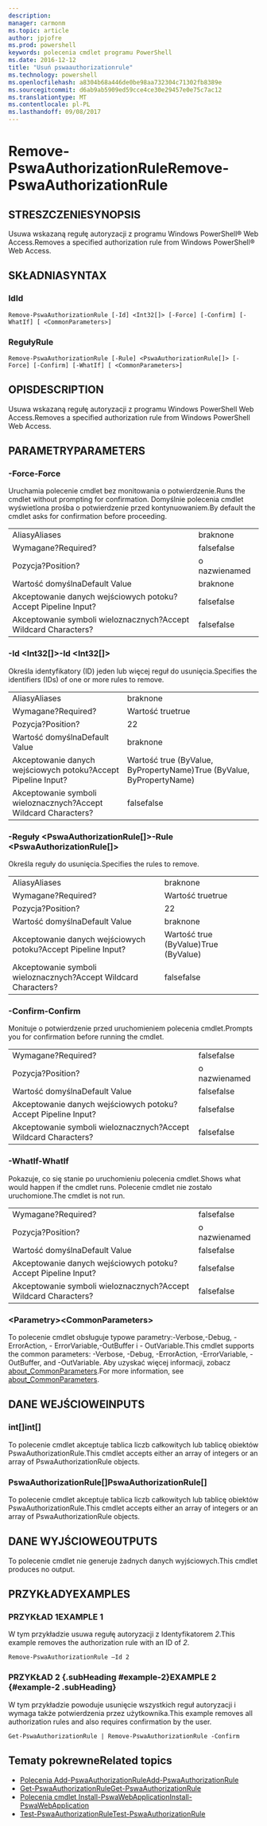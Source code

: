 ```yaml
---
description: 
manager: carmonm
ms.topic: article
author: jpjofre
ms.prod: powershell
keywords: polecenia cmdlet programu PowerShell
ms.date: 2016-12-12
title: "Usuń pswaauthorizationrule"
ms.technology: powershell
ms.openlocfilehash: a8304b68a446de0be98aa732304c71302fb8389e
ms.sourcegitcommit: d6ab9ab5909ed59cce4ce30e29457e0e75c7ac12
ms.translationtype: MT
ms.contentlocale: pl-PL
ms.lasthandoff: 09/08/2017
---
```

# <a name="remove-pswaauthorizationrule"></a><span data-ttu-id="af0d4-103">Remove-PswaAuthorizationRule</span><span class="sxs-lookup"><span data-stu-id="af0d4-103">Remove-PswaAuthorizationRule</span></span>

## <a name="synopsis"></a><span data-ttu-id="af0d4-104">STRESZCZENIE</span><span class="sxs-lookup"><span data-stu-id="af0d4-104">SYNOPSIS</span></span>

<span data-ttu-id="af0d4-105">Usuwa wskazaną regułę autoryzacji z programu Windows PowerShell® Web Access.</span><span class="sxs-lookup"><span data-stu-id="af0d4-105">Removes a specified authorization rule from Windows PowerShell® Web Access.</span></span>

## <a name="syntax"></a><span data-ttu-id="af0d4-106">SKŁADNIA</span><span class="sxs-lookup"><span data-stu-id="af0d4-106">SYNTAX</span></span>

### <a name="id"></a><span data-ttu-id="af0d4-107">Id</span><span class="sxs-lookup"><span data-stu-id="af0d4-107">Id</span></span>
```
Remove-PswaAuthorizationRule [-Id] <Int32[]> [-Force] [-Confirm] [-WhatIf] [ <CommonParameters>]
```

### <a name="rule"></a><span data-ttu-id="af0d4-108">Reguły</span><span class="sxs-lookup"><span data-stu-id="af0d4-108">Rule</span></span>
```
Remove-PswaAuthorizationRule [-Rule] <PswaAuthorizationRule[]> [-Force] [-Confirm] [-WhatIf] [ <CommonParameters>]
```

## <a name="description"></a><span data-ttu-id="af0d4-109">OPIS</span><span class="sxs-lookup"><span data-stu-id="af0d4-109">DESCRIPTION</span></span>

<span data-ttu-id="af0d4-110">Usuwa wskazaną regułę autoryzacji z programu Windows PowerShell Web Access.</span><span class="sxs-lookup"><span data-stu-id="af0d4-110">Removes a specified authorization rule from Windows PowerShell Web Access.</span></span>

## <a name="parameters"></a><span data-ttu-id="af0d4-111">PARAMETRY</span><span class="sxs-lookup"><span data-stu-id="af0d4-111">PARAMETERS</span></span>

### <a name="-force"></a><span data-ttu-id="af0d4-112">-Force</span><span class="sxs-lookup"><span data-stu-id="af0d4-112">-Force</span></span>

<span data-ttu-id="af0d4-113">Uruchamia polecenie cmdlet bez monitowania o potwierdzenie.</span><span class="sxs-lookup"><span data-stu-id="af0d4-113">Runs the cmdlet without prompting for confirmation.</span></span> <span data-ttu-id="af0d4-114">Domyślnie polecenia cmdlet wyświetlona prośba o potwierdzenie przed kontynuowaniem.</span><span class="sxs-lookup"><span data-stu-id="af0d4-114">By default the cmdlet asks for confirmation before proceeding.</span></span>

|||  
|-|-|
| <span data-ttu-id="af0d4-115">Aliasy</span><span class="sxs-lookup"><span data-stu-id="af0d4-115">Aliases</span></span>                              | <span data-ttu-id="af0d4-116">brak</span><span class="sxs-lookup"><span data-stu-id="af0d4-116">none</span></span>                                 |
| <span data-ttu-id="af0d4-117">Wymagane?</span><span class="sxs-lookup"><span data-stu-id="af0d4-117">Required?</span></span>                            | <span data-ttu-id="af0d4-118">false</span><span class="sxs-lookup"><span data-stu-id="af0d4-118">false</span></span>                                |
| <span data-ttu-id="af0d4-119">Pozycja?</span><span class="sxs-lookup"><span data-stu-id="af0d4-119">Position?</span></span>                            | <span data-ttu-id="af0d4-120">o nazwie</span><span class="sxs-lookup"><span data-stu-id="af0d4-120">named</span></span>                                |
| <span data-ttu-id="af0d4-121">Wartość domyślna</span><span class="sxs-lookup"><span data-stu-id="af0d4-121">Default Value</span></span>                        | <span data-ttu-id="af0d4-122">brak</span><span class="sxs-lookup"><span data-stu-id="af0d4-122">none</span></span>                                 |
| <span data-ttu-id="af0d4-123">Akceptowanie danych wejściowych potoku?</span><span class="sxs-lookup"><span data-stu-id="af0d4-123">Accept Pipeline Input?</span></span>               | <span data-ttu-id="af0d4-124">false</span><span class="sxs-lookup"><span data-stu-id="af0d4-124">false</span></span>                                |
| <span data-ttu-id="af0d4-125">Akceptowanie symboli wieloznacznych?</span><span class="sxs-lookup"><span data-stu-id="af0d4-125">Accept Wildcard Characters?</span></span>          | <span data-ttu-id="af0d4-126">false</span><span class="sxs-lookup"><span data-stu-id="af0d4-126">false</span></span>                                |

### <a name="-id-ltint32gt"></a><span data-ttu-id="af0d4-127">-Id &lt;Int32\[\]&gt;</span><span class="sxs-lookup"><span data-stu-id="af0d4-127">-Id &lt;Int32\[\]&gt;</span></span>

<span data-ttu-id="af0d4-128">Określa identyfikatory (ID) jeden lub więcej reguł do usunięcia.</span><span class="sxs-lookup"><span data-stu-id="af0d4-128">Specifies the identifiers (IDs) of one or more rules to remove.</span></span>

|||  
|-|-|
| <span data-ttu-id="af0d4-129">Aliasy</span><span class="sxs-lookup"><span data-stu-id="af0d4-129">Aliases</span></span>                              | <span data-ttu-id="af0d4-130">brak</span><span class="sxs-lookup"><span data-stu-id="af0d4-130">none</span></span>                                 |
| <span data-ttu-id="af0d4-131">Wymagane?</span><span class="sxs-lookup"><span data-stu-id="af0d4-131">Required?</span></span>                            | <span data-ttu-id="af0d4-132">Wartość true</span><span class="sxs-lookup"><span data-stu-id="af0d4-132">true</span></span>                                 |
| <span data-ttu-id="af0d4-133">Pozycja?</span><span class="sxs-lookup"><span data-stu-id="af0d4-133">Position?</span></span>                            | <span data-ttu-id="af0d4-134">2</span><span class="sxs-lookup"><span data-stu-id="af0d4-134">2</span></span>                                    |
| <span data-ttu-id="af0d4-135">Wartość domyślna</span><span class="sxs-lookup"><span data-stu-id="af0d4-135">Default Value</span></span>                        | <span data-ttu-id="af0d4-136">brak</span><span class="sxs-lookup"><span data-stu-id="af0d4-136">none</span></span>                                 |
| <span data-ttu-id="af0d4-137">Akceptowanie danych wejściowych potoku?</span><span class="sxs-lookup"><span data-stu-id="af0d4-137">Accept Pipeline Input?</span></span>               | <span data-ttu-id="af0d4-138">Wartość true (ByValue, ByPropertyName)</span><span class="sxs-lookup"><span data-stu-id="af0d4-138">True (ByValue, ByPropertyName)</span></span>       |
| <span data-ttu-id="af0d4-139">Akceptowanie symboli wieloznacznych?</span><span class="sxs-lookup"><span data-stu-id="af0d4-139">Accept Wildcard Characters?</span></span>          | <span data-ttu-id="af0d4-140">false</span><span class="sxs-lookup"><span data-stu-id="af0d4-140">false</span></span>                                |

### <a name="-rule-ltpswaauthorizationrulegt"></a><span data-ttu-id="af0d4-141">-Reguły &lt;PswaAuthorizationRule\[\]&gt;</span><span class="sxs-lookup"><span data-stu-id="af0d4-141">-Rule &lt;PswaAuthorizationRule\[\]&gt;</span></span>

<span data-ttu-id="af0d4-142">Określa reguły do usunięcia.</span><span class="sxs-lookup"><span data-stu-id="af0d4-142">Specifies the rules to remove.</span></span>

|||  
|-|-|
| <span data-ttu-id="af0d4-143">Aliasy</span><span class="sxs-lookup"><span data-stu-id="af0d4-143">Aliases</span></span>                              | <span data-ttu-id="af0d4-144">brak</span><span class="sxs-lookup"><span data-stu-id="af0d4-144">none</span></span>                                 |
| <span data-ttu-id="af0d4-145">Wymagane?</span><span class="sxs-lookup"><span data-stu-id="af0d4-145">Required?</span></span>                            | <span data-ttu-id="af0d4-146">Wartość true</span><span class="sxs-lookup"><span data-stu-id="af0d4-146">true</span></span>                                 |
| <span data-ttu-id="af0d4-147">Pozycja?</span><span class="sxs-lookup"><span data-stu-id="af0d4-147">Position?</span></span>                            | <span data-ttu-id="af0d4-148">2</span><span class="sxs-lookup"><span data-stu-id="af0d4-148">2</span></span>                                    |
| <span data-ttu-id="af0d4-149">Wartość domyślna</span><span class="sxs-lookup"><span data-stu-id="af0d4-149">Default Value</span></span>                        | <span data-ttu-id="af0d4-150">brak</span><span class="sxs-lookup"><span data-stu-id="af0d4-150">none</span></span>                                 |
| <span data-ttu-id="af0d4-151">Akceptowanie danych wejściowych potoku?</span><span class="sxs-lookup"><span data-stu-id="af0d4-151">Accept Pipeline Input?</span></span>               | <span data-ttu-id="af0d4-152">Wartość true (ByValue)</span><span class="sxs-lookup"><span data-stu-id="af0d4-152">True (ByValue)</span></span>                       |
| <span data-ttu-id="af0d4-153">Akceptowanie symboli wieloznacznych?</span><span class="sxs-lookup"><span data-stu-id="af0d4-153">Accept Wildcard Characters?</span></span>          | <span data-ttu-id="af0d4-154">false</span><span class="sxs-lookup"><span data-stu-id="af0d4-154">false</span></span>                                |

### <a name="-confirm"></a><span data-ttu-id="af0d4-155">-Confirm</span><span class="sxs-lookup"><span data-stu-id="af0d4-155">-Confirm</span></span>

<span data-ttu-id="af0d4-156">Monituje o potwierdzenie przed uruchomieniem polecenia cmdlet.</span><span class="sxs-lookup"><span data-stu-id="af0d4-156">Prompts you for confirmation before running the cmdlet.</span></span>

|||  
|-|-|
| <span data-ttu-id="af0d4-157">Wymagane?</span><span class="sxs-lookup"><span data-stu-id="af0d4-157">Required?</span></span>                            | <span data-ttu-id="af0d4-158">false</span><span class="sxs-lookup"><span data-stu-id="af0d4-158">false</span></span>                                |
| <span data-ttu-id="af0d4-159">Pozycja?</span><span class="sxs-lookup"><span data-stu-id="af0d4-159">Position?</span></span>                            | <span data-ttu-id="af0d4-160">o nazwie</span><span class="sxs-lookup"><span data-stu-id="af0d4-160">named</span></span>                                |
| <span data-ttu-id="af0d4-161">Wartość domyślna</span><span class="sxs-lookup"><span data-stu-id="af0d4-161">Default Value</span></span>                        | <span data-ttu-id="af0d4-162">false</span><span class="sxs-lookup"><span data-stu-id="af0d4-162">false</span></span>                                |
| <span data-ttu-id="af0d4-163">Akceptowanie danych wejściowych potoku?</span><span class="sxs-lookup"><span data-stu-id="af0d4-163">Accept Pipeline Input?</span></span>               | <span data-ttu-id="af0d4-164">false</span><span class="sxs-lookup"><span data-stu-id="af0d4-164">false</span></span>                                |
| <span data-ttu-id="af0d4-165">Akceptowanie symboli wieloznacznych?</span><span class="sxs-lookup"><span data-stu-id="af0d4-165">Accept Wildcard Characters?</span></span>          | <span data-ttu-id="af0d4-166">false</span><span class="sxs-lookup"><span data-stu-id="af0d4-166">false</span></span>                                |

### <a name="-whatif"></a><span data-ttu-id="af0d4-167">-WhatIf</span><span class="sxs-lookup"><span data-stu-id="af0d4-167">-WhatIf</span></span>

<span data-ttu-id="af0d4-168">Pokazuje, co się stanie po uruchomieniu polecenia cmdlet.</span><span class="sxs-lookup"><span data-stu-id="af0d4-168">Shows what would happen if the cmdlet runs.</span></span> <span data-ttu-id="af0d4-169">Polecenie cmdlet nie zostało uruchomione.</span><span class="sxs-lookup"><span data-stu-id="af0d4-169">The cmdlet is not run.</span></span>

|||  
|-|-|
| <span data-ttu-id="af0d4-170">Wymagane?</span><span class="sxs-lookup"><span data-stu-id="af0d4-170">Required?</span></span>                            | <span data-ttu-id="af0d4-171">false</span><span class="sxs-lookup"><span data-stu-id="af0d4-171">false</span></span>                                |
| <span data-ttu-id="af0d4-172">Pozycja?</span><span class="sxs-lookup"><span data-stu-id="af0d4-172">Position?</span></span>                            | <span data-ttu-id="af0d4-173">o nazwie</span><span class="sxs-lookup"><span data-stu-id="af0d4-173">named</span></span>                                |
| <span data-ttu-id="af0d4-174">Wartość domyślna</span><span class="sxs-lookup"><span data-stu-id="af0d4-174">Default Value</span></span>                        | <span data-ttu-id="af0d4-175">false</span><span class="sxs-lookup"><span data-stu-id="af0d4-175">false</span></span>                                |
| <span data-ttu-id="af0d4-176">Akceptowanie danych wejściowych potoku?</span><span class="sxs-lookup"><span data-stu-id="af0d4-176">Accept Pipeline Input?</span></span>               | <span data-ttu-id="af0d4-177">false</span><span class="sxs-lookup"><span data-stu-id="af0d4-177">false</span></span>                                |
| <span data-ttu-id="af0d4-178">Akceptowanie symboli wieloznacznych?</span><span class="sxs-lookup"><span data-stu-id="af0d4-178">Accept Wildcard Characters?</span></span>          | <span data-ttu-id="af0d4-179">false</span><span class="sxs-lookup"><span data-stu-id="af0d4-179">false</span></span>                                |

### <a name="ltcommonparametersgt"></a><span data-ttu-id="af0d4-180">&lt;Parametry&gt;</span><span class="sxs-lookup"><span data-stu-id="af0d4-180">&lt;CommonParameters&gt;</span></span>

<span data-ttu-id="af0d4-181">To polecenie cmdlet obsługuje typowe parametry:-Verbose,-Debug, - ErrorAction, - ErrorVariable,-OutBuffer i - OutVariable.</span><span class="sxs-lookup"><span data-stu-id="af0d4-181">This cmdlet supports the common parameters: -Verbose, -Debug, -ErrorAction, -ErrorVariable, -OutBuffer, and -OutVariable.</span></span>
<span data-ttu-id="af0d4-182">Aby uzyskać więcej informacji, zobacz [about_CommonParameters](http://go.microsoft.com/fwlink/p/?LinkID=113216).</span><span class="sxs-lookup"><span data-stu-id="af0d4-182">For more information, see [about_CommonParameters](http://go.microsoft.com/fwlink/p/?LinkID=113216).</span></span>

## <a name="inputs"></a><span data-ttu-id="af0d4-183">DANE WEJŚCIOWE</span><span class="sxs-lookup"><span data-stu-id="af0d4-183">INPUTS</span></span>

### <a name="int"></a><span data-ttu-id="af0d4-184">int\[\]</span><span class="sxs-lookup"><span data-stu-id="af0d4-184">int\[\]</span></span>

<span data-ttu-id="af0d4-185">To polecenie cmdlet akceptuje tablica liczb całkowitych lub tablicę obiektów PswaAuthorizationRule.</span><span class="sxs-lookup"><span data-stu-id="af0d4-185">This cmdlet accepts either an array of integers or an array of PswaAuthorizationRule objects.</span></span>

### <a name="pswaauthorizationrule"></a><span data-ttu-id="af0d4-186">PswaAuthorizationRule\[\]</span><span class="sxs-lookup"><span data-stu-id="af0d4-186">PswaAuthorizationRule\[\]</span></span>

<span data-ttu-id="af0d4-187">To polecenie cmdlet akceptuje tablica liczb całkowitych lub tablicę obiektów PswaAuthorizationRule.</span><span class="sxs-lookup"><span data-stu-id="af0d4-187">This cmdlet accepts either an array of integers or an array of PswaAuthorizationRule objects.</span></span>

## <a name="outputs"></a><span data-ttu-id="af0d4-188">DANE WYJŚCIOWE</span><span class="sxs-lookup"><span data-stu-id="af0d4-188">OUTPUTS</span></span>

<span data-ttu-id="af0d4-189">To polecenie cmdlet nie generuje żadnych danych wyjściowych.</span><span class="sxs-lookup"><span data-stu-id="af0d4-189">This cmdlet produces no output.</span></span>

## <a name="examples"></a><span data-ttu-id="af0d4-190">PRZYKŁADY</span><span class="sxs-lookup"><span data-stu-id="af0d4-190">EXAMPLES</span></span>

### <a name="example-1"></a><span data-ttu-id="af0d4-191">PRZYKŁAD 1</span><span class="sxs-lookup"><span data-stu-id="af0d4-191">EXAMPLE 1</span></span>

<span data-ttu-id="af0d4-192">W tym przykładzie usuwa regułę autoryzacji z Identyfikatorem *2*.</span><span class="sxs-lookup"><span data-stu-id="af0d4-192">This example removes the authorization rule with an ID of *2*.</span></span>

```
Remove-PswaAuthorizationRule –Id 2
```

### <a name="example-2-example-2-subheading"></a><span data-ttu-id="af0d4-193">PRZYKŁAD 2 {.subHeading #example-2}</span><span class="sxs-lookup"><span data-stu-id="af0d4-193">EXAMPLE 2 {#example-2 .subHeading}</span></span>

<span data-ttu-id="af0d4-194">W tym przykładzie powoduje usunięcie wszystkich reguł autoryzacji i wymaga także potwierdzenia przez użytkownika.</span><span class="sxs-lookup"><span data-stu-id="af0d4-194">This example removes all authorization rules and also requires confirmation by the user.</span></span>

```
Get-PswaAuthorizationRule | Remove-PswaAuthorizationRule -Confirm
```

## <a name="related-topics"></a><span data-ttu-id="af0d4-195">Tematy pokrewne</span><span class="sxs-lookup"><span data-stu-id="af0d4-195">Related topics</span></span>

- [<span data-ttu-id="af0d4-196">Polecenia Add-PswaAuthorizationRule</span><span class="sxs-lookup"><span data-stu-id="af0d4-196">Add-PswaAuthorizationRule</span></span>](add-pswaauthorizationrule.md)
- [<span data-ttu-id="af0d4-197">Get-PswaAuthorizationRule</span><span class="sxs-lookup"><span data-stu-id="af0d4-197">Get-PswaAuthorizationRule</span></span>](get-pswaauthorizationrule.md)
- [<span data-ttu-id="af0d4-198">Polecenia cmdlet Install-PswaWebApplication</span><span class="sxs-lookup"><span data-stu-id="af0d4-198">Install-PswaWebApplication</span></span>](install-pswawebapplication.md)
- [<span data-ttu-id="af0d4-199">Test-PswaAuthorizationRule</span><span class="sxs-lookup"><span data-stu-id="af0d4-199">Test-PswaAuthorizationRule</span></span>](test-pswaauthorizationrule.md)
